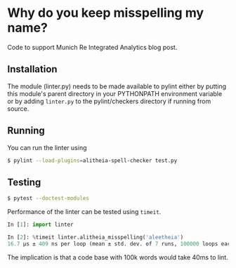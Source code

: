 # Why do you keep misspelling my name?

Code to support Munich Re Integrated Analytics blog post.

## Installation

The module (linter.py) needs to be made available to pylint either by putting this module's
parent directory in your PYTHONPATH environment variable or by adding `linter.py` to the 
pylint/checkers directory if running from source.

## Running

You can run the linter using

```bash
$ pylint --load-plugins=alitheia-spell-checker test.py
```

## Testing

```bash
$ pytest --doctest-modules
```

Performance of the linter can be tested using `timeit`. 
```python
In [1]: import linter

In [2]: %timeit linter.alitheia_misspelling('aleetheia')
16.7 µs ± 409 ns per loop (mean ± std. dev. of 7 runs, 100000 loops each)
```
The implication is that a code base with 100k words would take 40ms to lint.